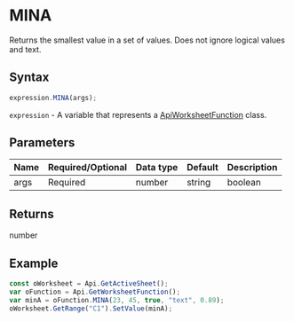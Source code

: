 # MINA

Returns the smallest value in a set of values. Does not ignore logical values and text.

## Syntax

```javascript
expression.MINA(args);
```

`expression` - A variable that represents a [ApiWorksheetFunction](../ApiWorksheetFunction.md) class.

## Parameters

| **Name** | **Required/Optional** | **Data type** | **Default** | **Description** |
| ------------- | ------------- | ------------- | ------------- | ------------- |
| args | Required | number | string | boolean | [ApiRange](../../ApiRange/ApiRange.md) | array | [ApiName](../../ApiName/ApiName.md) |  | Up to 255 values (number, text, logical value) for which the smallest value will be returned. The first argument is required, subsequent arguments are optional. Arguments can be numbers, logical values and text representations of numbers, names, ranges, or arrays. |

## Returns

number

## Example



```javascript
const oWorksheet = Api.GetActiveSheet();
var oFunction = Api.GetWorksheetFunction();
var minA = oFunction.MINA(23, 45, true, "text", 0.89);
oWorksheet.GetRange("C1").SetValue(minA);

```
